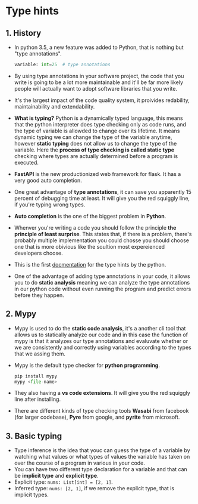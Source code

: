 # Type hints

## 1. History

* In python 3.5, a new feature was added to Python, that is nothing but "type annotations".

    ```python
    variable: int=25  # type annotations
    ```

* By using type annotations in your software project, the code that you write is going to be a lot more maintainable and it'll be far more likely people will actually want to adopt software libraries that you write.
* It's the largest impact of the code quality system, it proivides redability, maintainability and extendability.
* **What is typing?** Python is a dynamically typed language, this means that the python interpreter does type checking only as code runs, and the type of variable is allowded to change over its lifetime. It means dynamic typing we can change the type of the variable anytime, however **static typing** does not allow us to change the type of the variable. Here the **process of type checking is called static type** checking where types are actually determined before a program is executed.
* **FastAPI** is the new productionized web framework for flask. It has a very good auto completion.
* One great advantage of **type annotations**, it can save you apparently 15 percent of debugging time at least. It will give you the red squiggly line, if you're typing wrong types.
* **Auto completion** is the one of the biggest problem in **Python**.
* Whenver you're writing a code you should follow the principle **the principle of least surprise**. This states that, if there is a problem, there's probably multiple implementation you could chosse you should choose one that is more obivious like the soultion most expereienced developers choose.
* This is the first [docmentation](https://peps.python.org/pep-0484/) for the type hints by the python.
* One of the advantage of adding type annotations in your code, it allows you to do **static analysis** meaning we can analyze the type annotations in our python code without even running the program and predict errors before they happen.

## 2. Mypy

* Mypy is used to do the **static code analysis**, it's a another cli tool that allows us to statically analyze our code and in this case the function of mypy is that it analyzes our type annotations and evaluvate whether or we are consistently and correctly using variables according to the types that we assing them.
* Mypy is the default type checker for **python programming**.

    ```python
    pip install mypy
    mypy <file-name>
    ```

* They also having a **vs code extensions**. It will give you the red squiggly line after installing.
* There are different kinds of type checking tools **Wasabi** from facebook (for larger codebase), **Pyre** from google, and **pyrite** from microsoft.

## 3. Basic typing

* Type inference is the idea that youc can guess the type of a variable by watching what values or what types of values the variable has taken on over the course of a program in various in your code.
* You can have two different type declaration for a variable and that can be **implicit type** and **explicit type**. 
* Explicit type: ```nums: List[int] = [2, 1]```. 
* Inferred type: ```nums: [2, 1]```, if we remove the explicit type, that is implicit types.